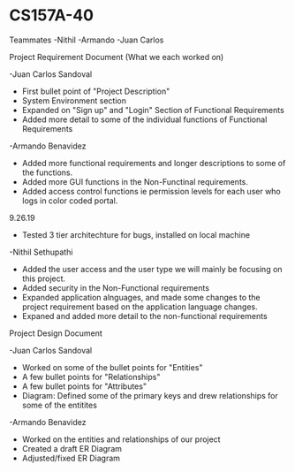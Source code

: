 # CS157A-40

Teammates
-Nithil
-Armando
-Juan Carlos

Project Requirement Document (What we each worked on)

-Juan Carlos Sandoval
  * First bullet point of "Project Description"
  * System Environment section
  * Expanded on "Sign up" and "Login" Section of Functional Requirements
  * Added more detail to some of the individual functions of Functional Requirements

-Armando Benavidez
  * Added more functional requirements and longer descriptions to some of the functions.
  * Added more GUI functions in the Non-Functinal requirements.
  * Added access control functions ie permission levels for each user who logs in color coded portal.
  
  9.26.19
  * Tested 3 tier architechture for bugs, installed on local machine

-Nithil Sethupathi
  * Added the user access and the user type we will mainly be focusing on this project.
  * Added security in the Non-Functional requirements
  * Expanded application alnguages, and made some changes to the project requirement based on the application language changes.
  * Expaned and added more detail to the non-functional requirements
  
  
  Project Design Document
  
-Juan Carlos Sandoval
  * Worked on some of the bullet points for "Entities"
  * A few bullet points for "Relationships"
  * A few bullet points for "Attributes"
  * Diagram: Defined some of the primary keys and drew relationships for some of the entitites
  
-Armando Benavidez
  * Worked on the entities and relationships of our project
  * Created a draft ER Diagram
  * Adjusted/fixed ER Diagram
